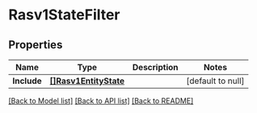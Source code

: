 # Rasv1StateFilter

## Properties
Name | Type | Description | Notes
------------ | ------------- | ------------- | -------------
**Include** | [**[]Rasv1EntityState**](RASv1EntityState.md) |  | [default to null]

[[Back to Model list]](../README.md#documentation-for-models) [[Back to API list]](../README.md#documentation-for-api-endpoints) [[Back to README]](../README.md)

